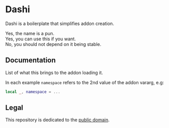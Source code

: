 # Dashi

Dashi is a boilerplate that simplifies addon creation.

Yes, the name is a pun.  
Yes, you can use this if you want.  
No, you should not depend on it being stable.

## Documentation

List of what this brings to the addon loading it.

In each example `namespace` refers to the 2nd value of the addon vararg, e.g:
```lua
local _, namespace = ...
```

<!-- DOCSTART -->

<!-- DOCEND -->

## Legal

This repository is dedicated to the [public domain](https://en.wikipedia.org/wiki/Public-domain_software).
